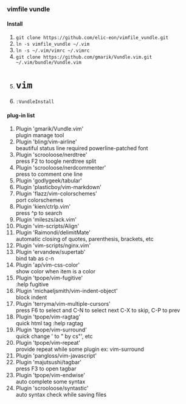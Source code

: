 ### vimfile vundle

#### Install
1. ``` git clone https://github.com/elic-eon/vimfile_vundle.git ```  
2. ``` ln -s vimfile_vundle ~/.vim ```
3. ``` ln -s ~/.vim/vimrc ~/.vimrc ```
4. ``` git clone https://github.com/gmarik/Vundle.vim.git ~/.vim/bundle/Vundle.vim ```
5. # ``` vim ```
6. ``` :VundleInstall ```

#### plug-in list
1. Plugin 'gmarik/Vundle.vim'  
  plugin manage tool
1. Plugin 'bling/vim-airline'  
  beautiful status line required powerline-patched font
1. Plugin 'scrooloose/nerdtree'  
  press F2 to toogle nerdtree split
1. Plugin 'scrooloose/nerdcommenter'  
  press <leader><leader> to comment one line
1. Plugin 'godlygeek/tabular'  
1. Plugin 'plasticboy/vim-markdown'  
1. Plugin 'flazz/vim-colorschemes'  
  port colorschemes
1. Plugin 'kien/ctrlp.vim'  
  press ^p to search
1. Plugin 'mileszs/ack.vim'  
1. Plugin 'vim-scripts/Align'  
1. Plugin 'Raimondi/delimitMate'  
  automatic closing of quotes, parenthesis, brackets, etc
1. Plugin 'vim-scripts/nginx.vim'  
1. Plugin 'ervandew/supertab'  
  bind tab as c-n
1. Plugin 'ap/vim-css-color'  
  show color when item is a color
1. Plugin 'tpope/vim-fugitive'  
  :help fugitive
1. Plugin 'michaeljsmith/vim-indent-object'  
  block indent
1. Plugin 'terryma/vim-multiple-cursors'  
  press F6 to select and C-N to select next C-X to skip, C-P to prev
1. Plugin 'tpope/vim-ragtag'  
  quick html tag :help ragtag
1. Plugin 'tpope/vim-surround'  
  quick change ' to "  by cs"', etc
1. Plugin 'tpope/vim-repeat'  
  provide repeat while some plugin ex: vim-surround
1. Plugin 'pangloss/vim-javascript'  
1. Plugin 'majutsushi/tagbar'  
  press F3 to open tagbar
1. Plugin 'tpope/vim-endwise'  
  auto complete some syntax
1. Plugin 'scrooloose/syntastic'  
  auto syntax check while saving files

